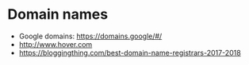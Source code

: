 # Domain names
* Google domains: https://domains.google/#/
* http://www.hover.com
* https://bloggingthing.com/best-domain-name-registrars-2017-2018